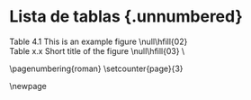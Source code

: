 # Lista de tablas {.unnumbered}

<!--
For me, this was the only drawback of writing in Markdown: it is not possible to add a short caption to figures and tables. This means that the \listoftables and \listoffigures commands will generate lists using the full titles, which is probably isn't what you want. For now, the solution is to create the lists manually, when everything else is finished.
-->

Table 4.1  This is an example figure        \null\hfill{02} \
Table x.x  Short title of the figure        \null\hfill{03} \

\pagenumbering{roman}
\setcounter{page}{3}

\newpage
